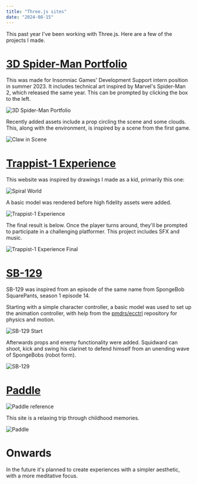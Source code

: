 ```yaml
---
title: "Three.js sites"
date: "2024-08-15"
---
```


This past year I've been working with Three.js. Here are a few of the projects I made.

# [3D Spider-Man Portfolio](https://r3f-project.vercel.app/)

This was made for Insomniac Games' Development Support intern position in summer 2023. It includes technical art inspired by Marvel's Spider-Man 2, which released the same year. This can be prompted by clicking the box to the left.

![3D Spider-Man Portfolio](/images/r3f-project.gif)

Recently added assets include a prop circling the scene and some clouds. This, along with the environment, is inspired by a scene from the first game.

![Claw in Scene](/images/r3f-project-2.gif)

# [Trappist-1 Experience](https://fp-experience.vercel.app/)

This website was inspired by drawings I made as a kid, primarily this one:

![Spiral World](/images/three-js-sites/spiral_world.png)

A basic model was rendered before high fidelity assets were added.

![Trappist-1 Experience](/images/three-js-sites/trappist-1-prerender.png)

The final result is below. Once the player turns around, they'll be prompted to participate in a challenging platformer. This project includes SFX and music.

![Trappist-1 Experience Final](/images/trappist-1.gif)

# [SB-129](https://sb-129.com/)

SB-129 was inspired from an episode of the same name from SpongeBob SquarePants, season 1 episode 14.

Starting with a simple character controller, a basic model was used to set up the animation controller, with help from the [pmdrs/ecctrl](https://github.com/pmndrs/ecctrl) repository for physics and motion.

![SB-129 Start](/images/three-js-sites/sb-129-start.png)

Afterwards props and enemy functionality were added. Squidward can shoot, kick and swing his clarinet to defend himself from an unending wave of SpongeBobs (robot form).

![SB-129](/images/three-js-sites/sb-129.png)

# [Paddle](https://paddle-olive.vercel.app/)

![Paddle reference](/images/paddle/paddle-ref.jpeg)

This site is a relaxing trip through childhood memories.

![Paddle](/images/paddle/paddle-4.png)

# Onwards

In the future it's planned to create experiences with a simpler aesthetic, with a more meditative focus.

